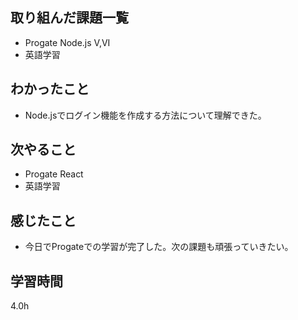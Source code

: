 ## 取り組んだ課題一覧
* Progate Node.js V,VI
* 英語学習
## わかったこと
* Node.jsでログイン機能を作成する方法について理解できた。
## 次やること
* Progate React 
* 英語学習
## 感じたこと
* 今日でProgateでの学習が完了した。次の課題も頑張っていきたい。
## 学習時間
4.0h